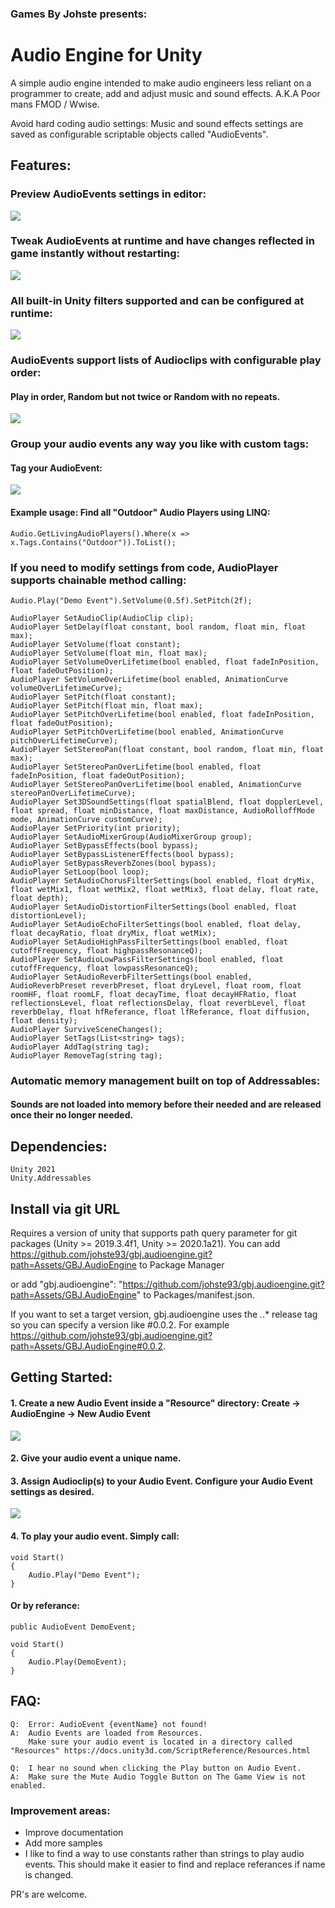 ### Games By Johste presents: 
# Audio Engine for Unity

A simple audio engine intended to make audio engineers less reliant on a programmer to create, add and adjust music and sound effects. A.K.A Poor mans FMOD / Wwise.

Avoid hard coding audio settings: Music and sound effects settings are saved as configurable scriptable objects called "AudioEvents".

## Features:


### Preview AudioEvents settings in editor:

<img src="DOC/fig4.png">


### Tweak AudioEvents at runtime and have changes reflected in game instantly without restarting:

<img src="DOC/fig7.png">

### All built-in Unity filters supported and can be configured at runtime:
<img src="DOC/fig6.png">


### AudioEvents support lists of Audioclips with configurable play order:

#### Play in order, Random but not twice or Random with no repeats.

<img src="DOC/fig5.png">


### Group your audio events any way you like with custom tags:

#### Tag your AudioEvent:

<img src="DOC/fig3.png">

#### Example usage: Find all "Outdoor" Audio Players using LINQ:
```
Audio.GetLivingAudioPlayers().Where(x => x.Tags.Contains("Outdoor")).ToList();
```


### If you need to modify settings from code, AudioPlayer supports chainable method calling:
```
Audio.Play("Demo Event").SetVolume(0.5f).SetPitch(2f);
```
```
AudioPlayer SetAudioClip(AudioClip clip);
AudioPlayer SetDelay(float constant, bool random, float min, float max);
AudioPlayer SetVolume(float constant);
AudioPlayer SetVolume(float min, float max);
AudioPlayer SetVolumeOverLifetime(bool enabled, float fadeInPosition, float fadeOutPosition);
AudioPlayer SetVolumeOverLifetime(bool enabled, AnimationCurve volumeOverLifetimeCurve);
AudioPlayer SetPitch(float constant);
AudioPlayer SetPitch(float min, float max);
AudioPlayer SetPitchOverLifetime(bool enabled, float fadeInPosition, float fadeOutPosition);
AudioPlayer SetPitchOverLifetime(bool enabled, AnimationCurve pitchOverLifetimeCurve);
AudioPlayer SetStereoPan(float constant, bool random, float min, float max);
AudioPlayer SetStereoPanOverLifetime(bool enabled, float fadeInPosition, float fadeOutPosition);
AudioPlayer SetStereoPanOverLifetime(bool enabled, AnimationCurve stereoPanOverLifetimeCurve);
AudioPlayer Set3DSoundSettings(float spatialBlend, float dopplerLevel, float spread, float minDistance, float maxDistance, AudioRolloffMode mode, AnimationCurve customCurve);
AudioPlayer SetPriority(int priority);
AudioPlayer SetAudioMixerGroup(AudioMixerGroup group);
AudioPlayer SetBypassEffects(bool bypass);
AudioPlayer SetBypassListenerEffects(bool bypass);
AudioPlayer SetBypassReverbZones(bool bypass);
AudioPlayer SetLoop(bool loop);
AudioPlayer SetAudioChorusFilterSettings(bool enabled, float dryMix, float wetMix1, float wetMix2, float wetMix3, float delay, float rate, float depth);
AudioPlayer SetAudioDistortionFilterSettings(bool enabled, float distortionLevel);
AudioPlayer SetAudioEchoFilterSettings(bool enabled, float delay, float decayRatio, float dryMix, float wetMix);
AudioPlayer SetAudioHighPassFilterSettings(bool enabled, float cutoffFrequency, float highpassResonanceQ);
AudioPlayer SetAudioLowPassFilterSettings(bool enabled, float cutoffFrequency, float lowpassResonanceQ);
AudioPlayer SetAudioReverbFilterSettings(bool enabled, AudioReverbPreset reverbPreset, float dryLevel, float room, float roomHF, float roomLF, float decayTime, float decayHFRatio, float reflectionsLevel, float reflectionsDelay, float reverbLevel, float reverbDelay, float hfReferance, float lfReferance, float diffusion, float density);
AudioPlayer SurviveSceneChanges();
AudioPlayer SetTags(List<string> tags);
AudioPlayer AddTag(string tag);
AudioPlayer RemoveTag(string tag);
```

### Automatic memory management built on top of Addressables:

#### Sounds are not loaded into memory before their needed and are released once their no longer needed.

## Dependencies:
    Unity 2021
    Unity.Addressables

## Install via git URL

Requires a version of unity that supports path query parameter for git packages (Unity >= 2019.3.4f1, Unity >= 2020.1a21). You can add https://github.com/johste93/gbj.audioengine.git?path=Assets/GBJ.AudioEngine to Package Manager

or add "gbj.audioengine": "https://github.com/johste93/gbj.audioengine.git?path=Assets/GBJ.AudioEngine" to Packages/manifest.json.

If you want to set a target version, gbj.audioengine uses the *.*.* release tag so you can specify a version like #0.0.2. For example https://github.com/johste93/gbj.audioengine.git?path=Assets/GBJ.AudioEngine#0.0.2.

## Getting Started:

#### 1. Create a new Audio Event inside a "Resource" directory: Create -> AudioEngine -> New Audio Event

<img src="DOC/fig1.png">


#### 2. Give your audio event a unique name.


#### 3. Assign Audioclip(s) to your Audio Event. Configure your Audio Event settings as desired.

<img src="DOC/fig2.png">


#### 4. To play your audio event. Simply call:
```
void Start()
{
    Audio.Play("Demo Event");
}
```

#### Or by referance:

```
public AudioEvent DemoEvent;

void Start()
{
    Audio.Play(DemoEvent);
}
```


## FAQ:

```
Q:  Error: AudioEvent {eventName} not found!
A:  Audio Events are loaded from Resources. 
    Make sure your audio event is located in a directory called "Resources" https://docs.unity3d.com/ScriptReference/Resources.html
```

```
Q:  I hear no sound when clicking the Play button on Audio Event.
A:  Make sure the Mute Audio Toggle Button on The Game View is not enabled.
```

### Improvement areas:

* Improve documentation
* Add more samples
* I like to find a way to use constants rather than strings to play audio events. This should make it easier to find and replace referances if name is changed.

PR's are welcome.
